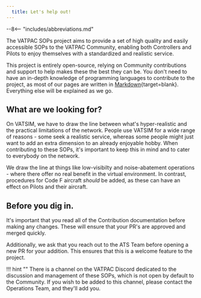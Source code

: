 ```yaml
---
  title: Let's help out!
---
```


--8<-- "includes/abbreviations.md"

The VATPAC SOPs project aims to provide a set of high quality and easily accessible SOPs to the VATPAC Community, enabling both Controllers and Pilots to enjoy themselves with a standardized and realistic service.

This project is entirely open-source, relying on Community contributions and support to help makes these the best they can be. You don't need to have an in-depth knowledge of programming languages to contribute to the project, as most of our pages are written in [Markdown](https://www.markdownguide.org/){target=blank}. Everything else will be explained as we go.

## What are we looking for?

On VATSIM, we have to draw the line between what's hyper-realistic and the practical limitations of the network. People use VATSIM for a wide range of reasons - some seek a realistic service, whereas some people might just want to add an extra dimension to an already enjoyable hobby. When contributing to these SOPs, it's important to keep this in mind and to cater to everybody on the network.

We draw the line at things like low-visibilty and noise-abatement operations - where there offer no real benefit in the virtual environment. In contrast, procedures for Code F aircraft *should* be added, as these can have an effect on Pilots and their aircraft.

## Before you dig in.

It's important that you read all of the Contribution documentation before making any changes. These will ensure that your PR's are approved and merged quickly.

Additionally, we ask that you reach out to the ATS Team before opening a new PR for your addition. This ensures that this is a welcome feature to the project.

!!! hint ""
    There is a channel on the VATPAC Discord dedicated to the discussion and management of these SOPs, which is not open by default to the Community. If you wish to be added to this channel, please contact the Operations Team, and they'll add you.